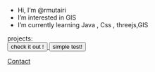 -  Hi, I’m @rmutairi
-  I’m interested in GIS
-  I’m currently learning Java , Css , threejs,GIS


projects: 
<br>
<a href="https://rmutairi.github.io/weather/ ">
 <button> check it out ! </button>
</a>
<a href="https://rmutairi.github.io/simpletest/ ">
 <button> simple test! </button>
</a>
<br>
<p><a href="mailto:raidzaid655@gmail.com">Contact</a></p>


<!---
rmutairi/rmutairi is a ✨ special ✨ repository because its `README.md` (this file) appears on your GitHub profile.
You can click the Preview link to take a look at your changes.
--->
